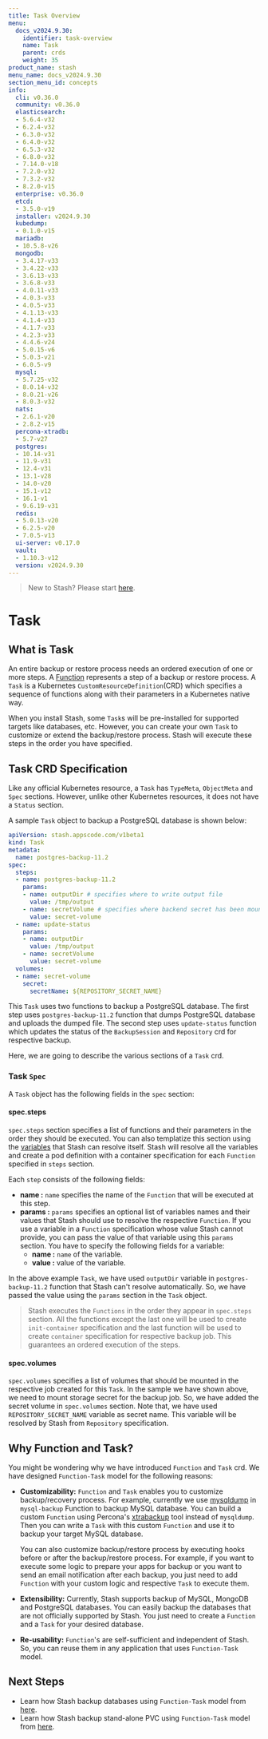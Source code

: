 ```yaml
---
title: Task Overview
menu:
  docs_v2024.9.30:
    identifier: task-overview
    name: Task
    parent: crds
    weight: 35
product_name: stash
menu_name: docs_v2024.9.30
section_menu_id: concepts
info:
  cli: v0.36.0
  community: v0.36.0
  elasticsearch:
  - 5.6.4-v32
  - 6.2.4-v32
  - 6.3.0-v32
  - 6.4.0-v32
  - 6.5.3-v32
  - 6.8.0-v32
  - 7.14.0-v18
  - 7.2.0-v32
  - 7.3.2-v32
  - 8.2.0-v15
  enterprise: v0.36.0
  etcd:
  - 3.5.0-v19
  installer: v2024.9.30
  kubedump:
  - 0.1.0-v15
  mariadb:
  - 10.5.8-v26
  mongodb:
  - 3.4.17-v33
  - 3.4.22-v33
  - 3.6.13-v33
  - 3.6.8-v33
  - 4.0.11-v33
  - 4.0.3-v33
  - 4.0.5-v33
  - 4.1.13-v33
  - 4.1.4-v33
  - 4.1.7-v33
  - 4.2.3-v33
  - 4.4.6-v24
  - 5.0.15-v6
  - 5.0.3-v21
  - 6.0.5-v9
  mysql:
  - 5.7.25-v32
  - 8.0.14-v32
  - 8.0.21-v26
  - 8.0.3-v32
  nats:
  - 2.6.1-v20
  - 2.8.2-v15
  percona-xtradb:
  - 5.7-v27
  postgres:
  - 10.14-v31
  - 11.9-v31
  - 12.4-v31
  - 13.1-v28
  - 14.0-v20
  - 15.1-v12
  - 16.1-v1
  - 9.6.19-v31
  redis:
  - 5.0.13-v20
  - 6.2.5-v20
  - 7.0.5-v13
  ui-server: v0.17.0
  vault:
  - 1.10.3-v12
  version: v2024.9.30
---
```


> New to Stash? Please start [here](/docs/v2024.9.30/concepts/README).

# Task

## What is Task

An entire backup or restore process needs an ordered execution of one or more steps. A [Function](/docs/v2024.9.30/concepts/crds/function/) represents a step of a backup or restore process. A `Task` is a Kubernetes `CustomResourceDefinition`(CRD) which specifies a sequence of functions along with their parameters in a Kubernetes native way.

When you install Stash, some `Task`s will be pre-installed for supported targets like databases, etc. However, you can create your own `Task` to customize or extend the backup/restore process. Stash will execute these steps in the order you have specified.

## Task CRD Specification

Like any official Kubernetes resource, a `Task` has `TypeMeta`, `ObjectMeta` and `Spec` sections. However, unlike other Kubernetes resources, it does not have a `Status` section.

A sample `Task` object to backup a PostgreSQL database is shown below:

```yaml
apiVersion: stash.appscode.com/v1beta1
kind: Task
metadata:
  name: postgres-backup-11.2
spec:
  steps:
  - name: postgres-backup-11.2
    params:
    - name: outputDir # specifies where to write output file
      value: /tmp/output
    - name: secretVolume # specifies where backend secret has been mounted
      value: secret-volume
  - name: update-status
    params:
    - name: outputDir
      value: /tmp/output
    - name: secretVolume
      value: secret-volume
  volumes:
  - name: secret-volume
    secret:
      secretName: ${REPOSITORY_SECRET_NAME}
```

This `Task` uses two functions to backup a PostgreSQL database. The first step uses `postgres-backup-11.2` function that dumps PostgreSQL database and uploads the dumped file. The second step uses `update-status` function which updates the status of the `BackupSession` and `Repository` crd for respective backup.

Here, we are going to describe the various sections of a `Task` crd.

### Task `Spec`

A `Task` object has the following fields in the `spec` section:

#### spec.steps

`spec.steps` section specifies a list of functions and their parameters in the order they should be executed. You can also templatize this section using the [variables](/docs/v2024.9.30/concepts/crds/function/#stash-provided-variables) that Stash can resolve itself. Stash will resolve all the variables and create a pod definition with a container specification for each `Function` specified in `steps` section.

Each `step` consists of the following fields:

- **name :** `name` specifies the name of the `Function` that will be executed at this step.
- **params :** `params` specifies an optional list of variables names and their values that Stash should use to resolve the respective `Function`. If you use a variable in a `Function` specification whose value Stash cannot provide, you can pass the value of that variable using this `params` section. You have to specify the following fields for a variable:
  - **name :** `name` of the variable.
  - **value :** value of the variable.

In the above example `Task`, we have used `outputDir` variable in `postgres-backup-11.2` function that Stash can't resolve automatically. So, we have passed the value using the `params` section in the `Task` object.

>Stash executes the `Functions` in the order they appear in `spec.steps` section. All the functions except the last one will be used to create `init-container` specification and the last function will be used to create `container` specification for respective backup job. This guarantees an ordered execution of the steps.

#### spec.volumes

`spec.volumes` specifies a list of volumes that should be mounted in the respective job created for this `Task`. In the sample we have shown above, we need to mount storage secret for the backup job. So, we have added the secret volume in `spec.volumes` section. Note that, we have used `REPOSITORY_SECRET_NAME` variable as secret name. This variable will be resolved by Stash from `Repository` specification.

## Why Function and Task?

You might be wondering why we have introduced `Function` and `Task` crd. We have designed `Function-Task` model for the following reasons:

- **Customizability:** `Function` and `Task` enables you to customize backup/recovery process. For example, currently we use [mysqldump](https://dev.mysql.com/doc/refman/8.0/en/mysqldump.html) in `mysql-backup` Function to backup MySQL database. You can build a custom `Function` using Percona's [xtrabackup](https://www.percona.com/software/mysql-database/percona-xtrabackup) tool instead of `mysqldump`. Then you can write a `Task` with this custom `Function` and use it to backup your target MySQL database.

  You can also customize backup/restore process by executing hooks before or after the backup/restore process. For example, if you want to execute some logic to prepare your apps for backup or you want to send an email notification after each backup, you just need to add `Function` with your custom logic and respective `Task` to execute them.

- **Extensibility:** Currently, Stash supports backup of MySQL, MongoDB and PostgreSQL databases. You can easily backup the databases that are not officially supported by Stash. You just need to create a `Function` and a `Task` for your desired database.

- **Re-usability:** `Function`'s are self-sufficient and independent of Stash. So, you can reuse them in any application that uses `Function-Task` model.

## Next Steps

- Learn how Stash backup databases using `Function-Task` model from [here](/docs/v2024.9.30/guides/addons/overview/).
- Learn how Stash backup stand-alone PVC using `Function-Task` model from [here](/docs/v2024.9.30/guides/volumes/overview/).
